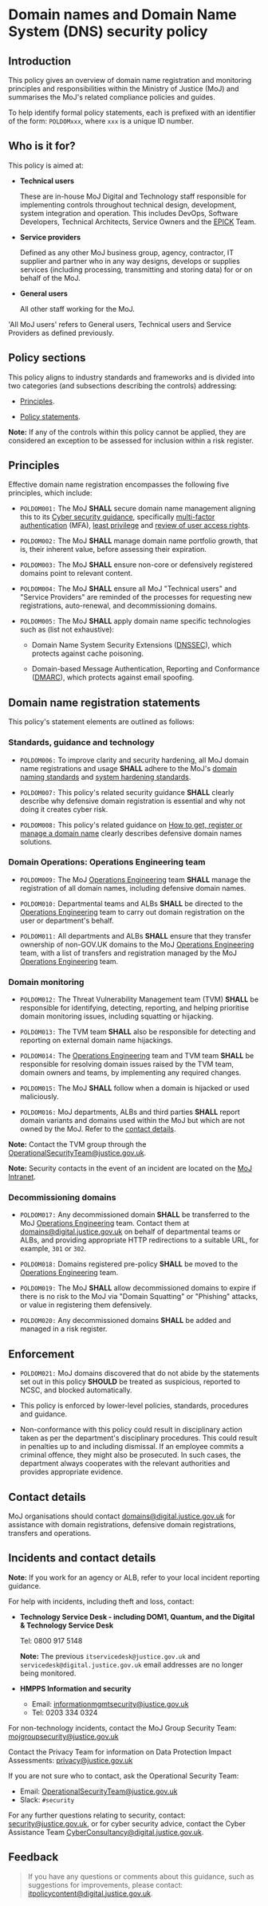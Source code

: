 # Domain names and Domain Name System \(DNS\) security policy

## Introduction

This policy gives an overview of domain name registration and monitoring principles and responsibilities within the Ministry of Justice \(MoJ\) and summarises the MoJ's related compliance policies and guides.

To help identify formal policy statements, each is prefixed with an identifier of the form: `POLDOMxxx`, where `xxx` is a unique ID number.

## Who is it for?

This policy is aimed at:

-   **Technical users**

    These are in-house MoJ Digital and Technology staff responsible for implementing controls throughout technical design, development, system integration and operation. This includes DevOps, Software Developers, Technical Architects, Service Owners and the [EPICK](https://ministryofjustice.github.io/acronyms/) Team.

-   **Service providers**

    Defined as any other MoJ business group, agency, contractor, IT supplier and partner who in any way designs, develops or supplies services \(including processing, transmitting and storing data\) for or on behalf of the MoJ.

-   **General users**

    All other staff working for the MoJ.


'All MoJ users' refers to General users, Technical users and Service Providers as defined previously.

## Policy sections

This policy aligns to industry standards and frameworks and is divided into two categories \(and subsections describing the controls\) addressing:

-   [Principles](#principles).

-   [Policy statements](#domain-name-registration-statements).


**Note:** If any of the controls within this policy cannot be applied, they are considered an exception to be assessed for inclusion within a risk register.

## Principles

Effective domain name registration encompasses the following five principles, which include:

-   `POLDOM001:` The MoJ **SHALL** secure domain name management aligning this to its [Cyber security guidance](https://security-guidance.service.justice.gov.uk/), specifically [multi-factor authentication](access-control-policy.md#) \(MFA\), [least privilege](access-control-policy.md#) and [review of user access rights](access-control-policy.md#).

-   `POLDOM002:` The MoJ **SHALL** manage domain name portfolio growth, that is, their inherent value, before assessing their expiration.

-   `POLDOM003:` The MoJ **SHALL** ensure non-core or defensively registered domains point to relevant content.

-   `POLDOM004:` The MoJ **SHALL** ensure all MoJ "Technical users" and "Service Providers" are reminded of the processes for requesting new registrations, auto-renewal, and decommissioning domains.

-   `POLDOM005:` The MoJ **SHALL** apply domain name specific technologies such as \(list not exhaustive\):

    -   Domain Name System Security Extensions \([DNSSEC](https://www.ncsc.gov.uk/guidance/managing-public-domain-names#section_6)\), which protects against cache poisoning.

    -   Domain-based Message Authentication, Reporting and Conformance \([DMARC](https://www.ncsc.gov.uk/information/mailcheck)\), which protects against email spoofing.


## Domain name registration statements

This policy's statement elements are outlined as follows:

### Standards, guidance and technology

-   `POLDOM006:` To improve clarity and security hardening, all MoJ domain name registrations and usage **SHALL** adhere to the MoJ's [domain naming standards](https://ministryofjustice.github.io/technical-guidance/documentation/standards/naming-domains.html#naming-domains.Guidance) and [system hardening standards](system-lockdown-and-hardening-standard.md#).

-   `POLDOM007:` This policy's related security guidance **SHALL** clearly describe why defensive domain registration is essential and why not doing it creates cyber risk.

-   `POLDOM008:` This policy's related guidance on [How to get, register or manage a domain name](https://technical-guidance.service.justice.gov.uk/documentation/standards/how-to-get-a-domain-name.html) clearly describes defensive domain names solutions.


### Domain Operations: Operations Engineering team

-   `POLDOM009:` The MoJ [Operations Engineering](https://operations-engineering.service.justice.gov.uk/) team **SHALL** manage the registration of all domain names, including defensive domain names.

-   `POLDOM010:` Departmental teams and ALBs **SHALL** be directed to the [Operations Engineering](https://operations-engineering.service.justice.gov.uk/) team to carry out domain registration on the user or department's behalf.

-   `POLDOM011:` All departments and ALBs **SHALL** ensure that they transfer ownership of non-GOV.UK domains to the MoJ [Operations Engineering](https://operations-engineering.service.justice.gov.uk/) team, with a list of transfers and registration managed by the MoJ [Operations Engineering](https://operations-engineering.service.justice.gov.uk/) team.


### Domain monitoring

-   `POLDOM012:` The Threat Vulnerability Management team \(TVM\) **SHALL** be responsible for identifying, detecting, reporting, and helping prioritise domain monitoring issues, including squatting or hijacking.

-   `POLDOM013:` The TVM team **SHALL** also be responsible for detecting and reporting on external domain name hijackings.

-   `POLDOM014:` The [Operations Engineering](https://operations-engineering.service.justice.gov.uk/) team and TVM team **SHALL** be responsible for resolving domain issues raised by the TVM team, domain owners and teams, by implementing any required changes.

-   `POLDOM015:` The MoJ **SHALL** follow when a domain is hijacked or used maliciously.

-   `POLDOM016:` MoJ departments, ALBs and third parties **SHALL** report domain variants and domains used within the MoJ but which are not owned by the MoJ. Refer to the [contact details](#contact-details).


**Note:** Contact the TVM group through the [OperationalSecurityTeam@justice.gov.uk](mailto:OperationalSecurityTeam@justice.gov.uk).

**Note:** Security contacts in the event of an incident are located on the [MoJ Intranet](https://intranet.justice.gov.uk/guidance/knowledge-information/protecting-information/information-assurance-roles/).

### Decommissioning domains

-   `POLDOM017:` Any decommissioned domain **SHALL** be transferred to the MoJ [Operations Engineering](https://operations-engineering.service.justice.gov.uk/) team. Contact them at [domains@digital.justice.gov.uk](mailto:domains@digital.justice.gov.uk) on behalf of departmental teams or ALBs, and providing appropriate HTTP redirections to a suitable URL, for example, `301` or `302`.

-   `POLDOM018:` Domains registered pre-policy **SHALL** be moved to the [Operations Engineering](https://operations-engineering.service.justice.gov.uk/) team.

-   `POLDOM019:` The MoJ **SHALL** allow decommissioned domains to expire if there is no risk to the MoJ via "Domain Squatting" or "Phishing" attacks, or value in registering them defensively.

-   `POLDOM020:` Any decommissioned domains **SHALL** be added and managed in a risk register.


## Enforcement

-   `POLDOM021:` MoJ domains discovered that do not abide by the statements set out in this policy **SHOULD** be treated as suspicious, reported to NCSC, and blocked automatically.

-   This policy is enforced by lower-level policies, standards, procedures and guidance.

-   Non-conformance with this policy could result in disciplinary action taken as per the department's disciplinary procedures. This could result in penalties up to and including dismissal. If an employee commits a criminal offence, they might also be prosecuted. In such cases, the department always cooperates with the relevant authorities and provides appropriate evidence.


## Contact details

MoJ organisations should contact [domains@digital.justice.gov.uk](mailto:domains@digital.justice.gov.uk) for assistance with domain registrations, defensive domain registrations, transfers and operations.

## Incidents and contact details

**Note:** If you work for an agency or ALB, refer to your local incident reporting guidance.

For help with incidents, including theft and loss, contact:

-   **Technology Service Desk - including DOM1, Quantum, and the Digital & Technology Service Desk**

    Tel: 0800 917 5148

    **Note:** The previous `itservicedesk@justice.gov.uk` and `servicedesk@digital.justice.gov.uk` email addresses are no longer being monitored.

-   **HMPPS Information and security**
    -   Email: [informationmgmtsecurity@justice.gov.uk](mailto:informationmgmtsecurity@justice.gov.uk)
    -   Tel: 0203 334 0324

For non-technology incidents, contact the MoJ Group Security Team: [mojgroupsecurity@justice.gov.uk](mailto:mojgroupsecurity@justice.gov.uk)

Contact the Privacy Team for information on Data Protection Impact Assessments: [privacy@justice.gov.uk](mailto:privacy@justice.gov.uk)

If you are not sure who to contact, ask the Operational Security Team:

-   Email: [OperationalSecurityTeam@justice.gov.uk](mailto:OperationalSecurityTeam@justice.gov.uk)
-   Slack: `#security`

For any further questions relating to security, contact: [security@justice.gov.uk](mailto:security@justice.gov.uk), or for cyber security advice, contact the Cyber Assistance Team [CyberConsultancy@digital.justice.gov.uk](mailto:CyberConsultancy@digital.justice.gov.uk).

## Feedback

> If you have any questions or comments about this guidance, such as suggestions for improvements, please contact: [itpolicycontent@digital.justice.gov.uk](mailto:itpolicycontent@digital.justice.gov.uk).

